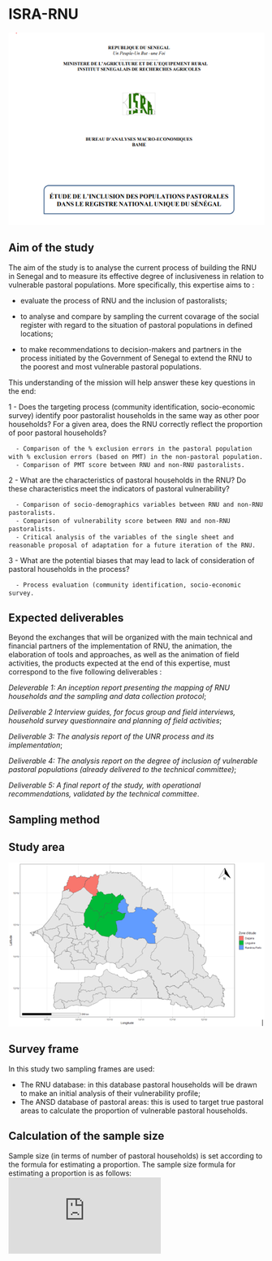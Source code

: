 # ISRA-RNU
 <img src="info.PNG" />
 
 ## Aim of the study
 
 The aim of the study is to analyse the current process of building the RNU in Senegal and to measure its effective degree of inclusiveness in relation to vulnerable pastoral populations.
 More specifically, this expertise aims to :
 
 - evaluate the process of RNU and the inclusion of pastoralists;

 - to analyse and compare by sampling the current covarage of the social register with regard to the situation of pastoral populations in defined locations;

 - to make recommendations to decision-makers and partners in the process initiated by the Government of Senegal to extend the RNU to the poorest and most vulnerable pastoral populations.

This understanding of the mission will help answer these key questions in the end:

  1 - Does the targeting process (community identification, socio-economic survey) identify poor pastoralist households in the same way as other poor households? For a given area, does the RNU correctly reflect the proportion of poor pastoral households?
    
      - Comparison of the % exclusion errors in the pastoral population with % exclusion errors (based on PMT) in the non-pastoral population.
      - Comparison of PMT score between RNU and non-RNU pastoralists.
      
  2 - What are the characteristics of pastoral households in the RNU? Do these characteristics meet the indicators of pastoral vulnerability?
  
      - Comparison of socio-demographics variables between RNU and non-RNU pastoralists.
      - Comparison of vulnerability score between RNU and non-RNU pastoralists.
      - Critical analysis of the variables of the single sheet and reasonable proposal of adaptation for a future iteration of the RNU.
      
  3 - What are the potential biases that may lead to lack of consideration of pastoral households in the process?
  
      - Process evaluation (community identification, socio-economic survey.

## Expected deliverables

Beyond the exchanges that will be organized with the main technical and financial partners of the implementation of RNU, the animation, the elaboration of tools and approaches, as well as the animation of field activities, the products expected at the end of this expertise, must correspond to the five following deliverables :

*Deleverable 1: An inception report presenting the mapping of RNU households and the sampling and data collection protocol*;

*Deliverable 2 Interview guides, for focus group and field interviews, household survey questionnaire and planning of field activities*;

*Deliverable 3: The analysis report of the UNR process and its implementation*;

*Deliverable 4: The analysis report on the degree of inclusion of vulnerable pastoral populations (already delivered to the technical committee)*;

*Deliverable 5: A final report of the study, with operational recommendations, validated by the technical committee*.

## Sampling method

## Study area

<img src="ze.PNG" />

## Survey frame

In this study two sampling frames are used:
  - The RNU database: in this database pastoral households will be drawn to make an initial analysis of their vulnerability profile;
  - The ANSD database of pastoral areas: this is used to target true pastoral areas to calculate the proportion of vulnerable pastoral households.
 
## Calculation of the sample size

Sample size (in terms of number of pastoral households) is set according to the formula for estimating a proportion.
The sample size formula for estimating a proportion is as follows:
![n](https://latex.codecogs.com/gif.latex?n%20%3D%20%5Cfrac%7B%28Z_%7B%5Cfrac%7B%5Calpha%7D%7B2%7D%7D%29%5E2%20*%20p%20*%20%281-p%29%7D%7Be%5E2%7D)



